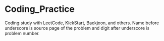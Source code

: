 # Coding_Practice

Coding study with LeetCode, KickStart, Baekjoon, and others.
Name before underscore is source page of the problem and digit after underscore is problem number.
